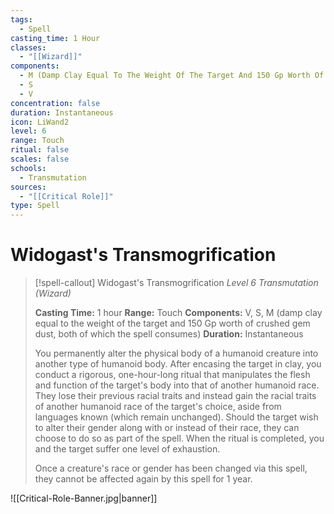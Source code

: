 ```yaml
---
tags:
  - Spell
casting_time: 1 Hour
classes:
  - "[[Wizard]]"
components:
  - M (Damp Clay Equal To The Weight Of The Target And 150 Gp Worth Of Crushed Gem Dust, Both Of Which The Spell Consumes)
  - S
  - V
concentration: false
duration: Instantaneous
icon: LiWand2
level: 6
range: Touch
ritual: false
scales: false
schools:
  - Transmutation
sources:
  - "[[Critical Role]]"
type: Spell
---
```


# Widogast's Transmogrification

>[!spell-callout] Widogast's Transmogrification
>_Level 6 Transmutation (Wizard)_
>
>**Casting Time:** 1 hour
>**Range:** Touch
>**Components:** V, S, M (damp clay equal to the weight of the target and 150 Gp worth of crushed gem dust, both of which the spell consumes)
>**Duration:** Instantaneous
>
>You permanently alter the physical body of a humanoid creature into another type of humanoid body. After encasing the target in clay, you conduct a rigorous, one-hour-long ritual that manipulates the flesh and function of the target's body into that of another humanoid race. They lose their previous racial traits and instead gain the racial traits of another humanoid race of the target's choice, aside from languages known (which remain unchanged). Should the target wish to alter their gender along with or instead of their race, they can choose to do so as part of the spell. When the ritual is completed, you and the target suffer one level of exhaustion.
>
>Once a creature's race or gender has been changed via this spell, they cannot be affected again by this spell for 1 year.

![[Critical-Role-Banner.jpg|banner]]
